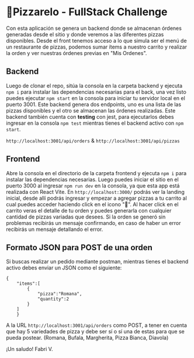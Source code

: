 # 🍕Pizzarelo - FullStack Challenge

Con esta aplicación se genera un backend donde se almacenan órdenes generadas desde el sitio y donde veremos a las diferentes pizzas disponibles. Desde el front tenemos acceso a lo que simula ser el menú de un restaurante de pizzas, podemos sumar ítems a nuestro carrito y realizar la orden y ver nuestras órdenes previas en "Mis Ordenes".

## Backend

Luego de clonar el repo, sitúa la consola en la carpeta backend y ejecuta ```npm i``` para instalar las dependencias necesarias para el back, una vez listo puedes ejecutar ```npm start``` en la consola para iniciar tu servidor local en el puerto 3001. Este backend genera dos endpoints, uno es una lista de las pizzas disponibles y el otro se almacenan las órdenes realizadas. Este backend también cuenta con **testing** con jest, para ejecutarlos debes ingresar en la consola ```npm test``` mientras tienes el backend activo con ```npm start```.

```http://localhost:3001/api/orders``` & ```http://localhost:3001/api/pizzas```

## Frontend

Abre la consola en el directorio de la carpeta frontend y ejecuta ```npm i``` para instalar las dependencias necesarias. Luego puedes iniciar el sitio en el puerto 3000 al ingresar ```npm run dev``` en la consola, ya que esta app está realizada con React Vite. En ```http://localhost:3000/``` podrás ver la landing inicial, desde allí podrás ingresar y empezar a agregar pizzas a tu carrito al cual puedes acceder haciendo click en el icono "🛒". Al hacer click en el carrito veras el detalle de tu orden y puedes generarla con cualquier cantidad de pizzas variadas que desees. Si la orden se generó sin problemas recibirás un mensaje confirmando, en caso de haber un error recibirás un mensaje detallando el error.

## Formato JSON para POST de una orden

Si buscas realizar un pedido mediante postman, mientras tienes el backend activo debes enviar un JSON como el siguiente:
```
{
    "items":[
        {
            "pizza":"Romana",
            "quantity":2
        }
    ]
    }
```

A la URL ```http://localhost:3001/api/orders``` como POST, a tener en cuenta que hay 5 variedades de pizza y debe ser sí o sí una de estas para que se pueda postear. (Romana, Bufala, Margherita, Pizza Bianca, Diavola)

¡Un saludo! Fabri V.